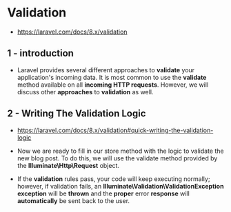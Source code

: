 # Validation

- https://laravel.com/docs/8.x/validation

## 1 - introduction

- Laravel provides several different approaches to **validate** your application's incoming data. It is most common to use the **validate** method available on all **incoming HTTP requests**. However, we will discuss other **approaches** to **validation** as well.

## 2 - Writing The Validation Logic

- https://laravel.com/docs/8.x/validation#quick-writing-the-validation-logic

- Now we are ready to fill in our store method with the logic to validate the new blog post. To do this, we will use the validate method provided by the **Illuminate\Http\Request** object.

- If the **validation** rules pass, your code will keep executing normally; however, if validation fails, an **Illuminate\Validation\ValidationException** **exception** will be **thrown** and the **proper** error **response** will **automatically** be sent back to the user.
